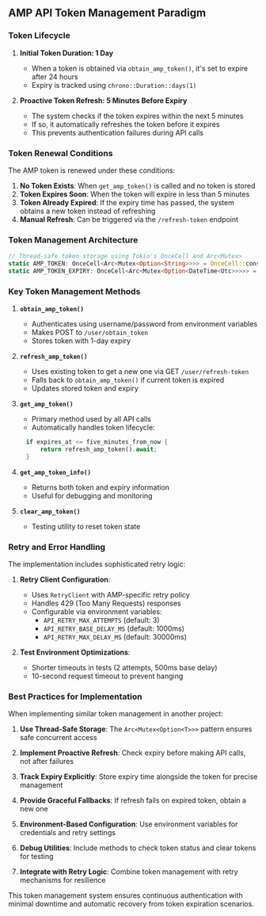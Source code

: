 ## AMP API Token Management Paradigm

### Token Lifecycle

1. **Initial Token Duration: 1 Day**
   - When a token is obtained via `obtain_amp_token()`, it's set to expire after 24 hours
   - Expiry is tracked using `chrono::Duration::days(1)`

2. **Proactive Token Refresh: 5 Minutes Before Expiry**
   - The system checks if the token expires within the next 5 minutes
   - If so, it automatically refreshes the token before it expires
   - This prevents authentication failures during API calls

### Token Renewal Conditions

The AMP token is renewed under these conditions:

1. **No Token Exists**: When `get_amp_token()` is called and no token is stored
2. **Token Expires Soon**: When the token will expire in less than 5 minutes
3. **Token Already Expired**: If the expiry time has passed, the system obtains a new token instead of refreshing
4. **Manual Refresh**: Can be triggered via the `/refresh-token` endpoint

### Token Management Architecture

```rust
// Thread-safe token storage using Tokio's OnceCell and Arc<Mutex>
static AMP_TOKEN: OnceCell<Arc<Mutex<Option<String>>>> = OnceCell::const_new();
static AMP_TOKEN_EXPIRY: OnceCell<Arc<Mutex<Option<DateTime<Utc>>>>> = OnceCell::const_new();
```
### Key Token Management Methods

1. **`obtain_amp_token()`**
   - Authenticates using username/password from environment variables
   - Makes POST to `/user/obtain_token`
   - Stores token with 1-day expiry

2. **`refresh_amp_token()`**
   - Uses existing token to get a new one via GET `/user/refresh-token`
   - Falls back to `obtain_amp_token()` if current token is expired
   - Updates stored token and expiry

3. **`get_amp_token()`**
   - Primary method used by all API calls
   - Automatically handles token lifecycle:
```rust
     if expires_at <= five_minutes_from_now {
         return refresh_amp_token().await;
     }
```
4. **`get_amp_token_info()`**
   - Returns both token and expiry information
   - Useful for debugging and monitoring

5. **`clear_amp_token()`**
   - Testing utility to reset token state

### Retry and Error Handling

The implementation includes sophisticated retry logic:

1. **Retry Client Configuration**:
   - Uses `RetryClient` with AMP-specific retry policy
   - Handles 429 (Too Many Requests) responses
   - Configurable via environment variables:
     - `API_RETRY_MAX_ATTEMPTS` (default: 3)
     - `API_RETRY_BASE_DELAY_MS` (default: 1000ms)
     - `API_RETRY_MAX_DELAY_MS` (default: 30000ms)

2. **Test Environment Optimizations**:
   - Shorter timeouts in tests (2 attempts, 500ms base delay)
   - 10-second request timeout to prevent hanging

### Best Practices for Implementation

When implementing similar token management in another project:

1. **Use Thread-Safe Storage**: The `Arc<Mutex<Option<T>>>` pattern ensures safe concurrent access

2. **Implement Proactive Refresh**: Check expiry before making API calls, not after failures

3. **Track Expiry Explicitly**: Store expiry time alongside the token for precise management

4. **Provide Graceful Fallbacks**: If refresh fails on expired token, obtain a new one

5. **Environment-Based Configuration**: Use environment variables for credentials and retry settings

6. **Debug Utilities**: Include methods to check token status and clear tokens for testing

7. **Integrate with Retry Logic**: Combine token management with retry mechanisms for resilience

This token management system ensures continuous authentication with minimal downtime and automatic recovery from token expiration scenarios.
